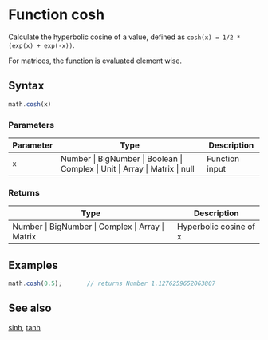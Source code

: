 # Function cosh

Calculate the hyperbolic cosine of a value,
defined as `cosh(x) = 1/2 * (exp(x) + exp(-x))`.

For matrices, the function is evaluated element wise.


## Syntax

```js
math.cosh(x)
```

### Parameters

Parameter | Type | Description
--------- | ---- | -----------
`x` | Number &#124; BigNumber &#124; Boolean &#124; Complex &#124; Unit &#124; Array &#124; Matrix &#124; null | Function input

### Returns

Type | Description
---- | -----------
Number &#124; BigNumber &#124; Complex &#124; Array &#124; Matrix | Hyperbolic cosine of x


## Examples

```js
math.cosh(0.5);       // returns Number 1.1276259652063807
```


## See also

[sinh](sinh.md),
[tanh](tanh.md)


<!-- Note: This file is automatically generated from source code comments. Changes made in this file will be overridden. -->
